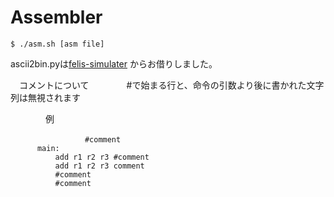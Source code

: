 # Assembler

```shell
$ ./asm.sh [asm file]
```

ascii2bin.pyは[felis-simulater](https://github.com/ordovicia/felis-simulator)
からお借りしました。

　コメントについて
　　　　#で始まる行と、命令の引数より後に書かれた文字列は無視されます

　　　　例  
```
　　　　　　　　　　#comment  
	  main:  
     	  add r1 r2 r3 #comment  
       	  add r1 r2 r3 comment  
      	  #comment  
       	  #comment  
```
